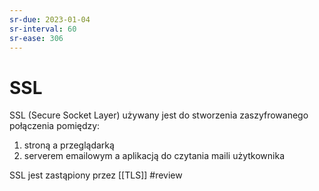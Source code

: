 ```yaml
---
sr-due: 2023-01-04
sr-interval: 60
sr-ease: 306
---
```


# SSL
SSL (Secure Socket Layer) używany jest do stworzenia zaszyfrowanego połączenia pomiędzy: 
1. stroną a przeglądarką
2. serverem emailowym a aplikacją do czytania maili użytkownika

SSL jest zastąpiony przez [[TLS]]
#review